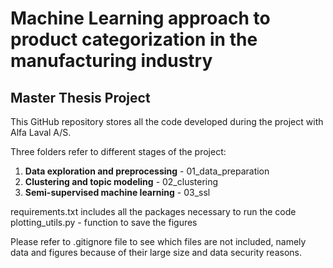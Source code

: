# Machine Learning approach to product categorization in the manufacturing industry
## Master Thesis Project

This GitHub repository stores all the code developed during the project with Alfa Laval A/S.

Three folders refer to different stages of the project:
1. **Data exploration and preprocessing** - 01_data_preparation
2. **Clustering and topic modeling** - 02_clustering
3. **Semi-supervised machine learning** - 03_ssl

requirements.txt includes all the packages necessary to run the code
plotting_utils.py - function to save the figures 

Please refer to .gitignore file to see which files are not included, namely data and figures because of their large size and data security reasons. 
